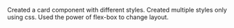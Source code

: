 Created a card component with different styles. Created multiple styles only using css. Used the power of flex-box to change layout.